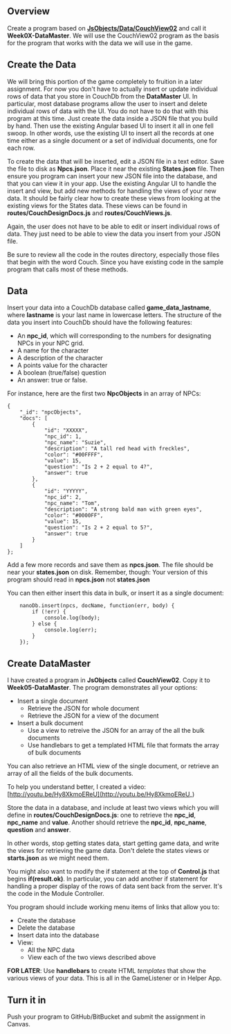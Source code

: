 ## Overview

Create a program based on [**JsObjects/Data/CouchView02**][couch-view-02] and call it **Week0X-DataMaster**. We will use the CouchView02 program as the basis for the program that works with the data we will use in the game.

[couch-view-02]: https://github.com/charliecalvert/JsObjects/tree/master/Data/CouchView02

## Create the Data

We will bring this portion of the game completely to fruition in a later assignment. For now you don't have to actually insert or update individual rows of data that you store in CouchDb from the **DataMaster** UI. In particular, most database programs allow the user to insert and delete individual rows of data with the UI. You do not have to do that with this program at this time. Just create the data inside a JSON file that you build by hand. Then use the existing Angular based UI to insert it all in one fell swoop. In other words, use the existing UI to insert all the records at one time either as a single document or a set of individual documents, one for each row.

To create the data that will be inserted, edit a JSON file in a text editor. Save the file to disk as **Npcs.json**. Place it near the existing **States.json** file. Then ensure you program can insert your new JSON file into the database, and that you can view it in your app. Use the existing Angular UI to handle the insert and view, but add new methods for handling the views of your new data. It should be fairly clear how to create these views from looking at the existing views for the States data. These views can be found in **routes/CouchDesignDocs.js** and **routes/CouchViews.js**.

Again, the user does not have to be able to edit or insert individual rows of data. They just need to be able to view the data you insert from your JSON file.

Be sure to review all the code in the routes directory, especially those files that begin with the word Couch. Since you have existing code in the sample program that calls most of these methods.

## Data

Insert your data into a CouchDb database called **game_data_lastname**, where **lastname** is your last name in lowercase letters. The structure of the data you insert into CouchDb should have the following features:

- An **npc_id**, which will corresponding to the numbers for designating NPCs in your NPC grid.
- A name for the character
- A description of the character
- A points value for the character
- A boolean (true/false) question
- An answer: true or false.

For instance, here are the first two **NpcObjects** in an array of NPCs:

```
{
    "_id": "npcObjects",
    "docs": [
        {
            "id": "XXXXX",
            "npc_id": 1,
            "npc_name": "Suzie",
            "description": "A tall red head with freckles",
            "color": "#00FFFF",
            "value": 15,
            "question": "Is 2 + 2 equal to 4?",
            "answer": true
        },
        {
            "id": "YYYYY",
            "npc_id": 2,
            "npc_name": "Tom",
            "description": "A strong bald man with green eyes",
            "color": "#0000FF",
            "value": 15,
            "question": "Is 2 + 2 equal to 5?",
            "answer": true
        }
    ]
};
```

Add a few more records and save them as **npcs.json**. The file should be near your **states.json** on disk. Remember, though: Your version of this program should read in **npcs.json** not **states.json**

You can then either insert this data in bulk, or insert it as a single document:

```
	nanoDb.insert(npcs, docName, function(err, body) {
		if (!err) {
			console.log(body);
		} else {
			console.log(err);
		}
	});
```

## Create DataMaster

I have created a program in **JsObjects** called **CouchView02**. Copy it to **Week05-DataMaster**. The program demonstrates all your options:

- Insert a single document
	- Retrieve the JSON for whole document
	- Retrieve the JSON for a view of the document
- Insert a bulk document
	- Use a view to retreive the JSON for an array of the all the bulk documents
	- Use handlebars to get a templated HTML file that formats the array of bulk documents

You can also retrieve an HTML view of the single document, or retrieve an array of all the fields of the bulk documents.

To help you understand better, I created a video: [http://youtu.be/Hy8XkmoEReU](http://youtu.be/Hy8XkmoEReU_)

Store the data in a database, and include at least two views which you will define in **routes/CouchDesignDocs.js**: one to retrieve the **npc_id**, **npc_name** and **value**. Another should retrieve the **npc_id**, **npc_name**, **question** and **answer**.

In other words, stop getting states data, start getting game data, and write the views for retrieving the game data. Don't delete the states views or **starts.json** as we might need them.

You might also want to modify the if statement at the top of **Control.js** that begins **if(result.ok)**. In particular, you can add another if statement for handling a proper display of the rows of data sent back from the server. It's the code in the Module Controller.

You program should include working menu items of links that allow you to:

- Create the database
- Delete the database
- Insert data into the database
- View:
	- All the NPC data
	- View each of the two views described above

**FOR LATER**: Use **handlebars** to create HTML *templates* that show the various views of your data. This is all in the GameListener or in Helper App.

## Turn it in

Push your program to GitHub/BitBucket and submit the assignment in Canvas.
